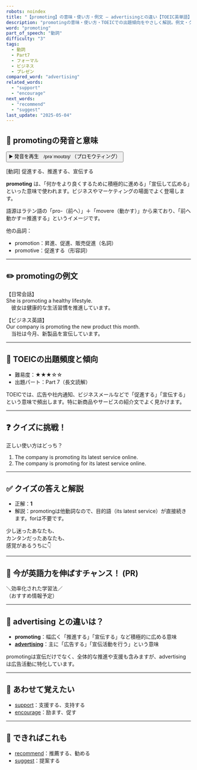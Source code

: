 ```yaml
---
robots: noindex
title: "【promoting】の意味・使い方・例文 ― advertisingとの違い【TOEIC英単語】"
description: "promotingの意味・使い方・TOEICでの出題傾向をやさしく解説。例文・クイズ付きでadvertisingとの違いもわかりやすく学べます。"
word: "promoting"
part_of_speech: "動詞"
difficulty: "3"
tags:
  - 動詞
  - Part7
  - フォーマル
  - ビジネス
  - プレゼン
compared_word: "advertising"
related_words:
  - "support"
  - "encourage"
next_words:
  - "recommend"
  - "suggest"
last_update: "2025-05-04"
---
```


## 🔰 promotingの発音と意味

<button class="play-audio" onclick="playTTS('promoting')">
  <span class="play-audio-main">
    ▶️ 発音を再生　/prəˈmoʊtɪŋ/
  </span>
  <span class="play-audio-sub">
    （プロモウティング）
  </span>
</button>

[動詞] 促進する、推進する、宣伝する

**promoting** は、「何かをより良くするために積極的に進める」「宣伝して広める」といった意味で使われます。ビジネスやマーケティングの場面でよく登場します。

語源はラテン語の「pro-（前へ）」＋「movere（動かす）」から来ており、「前へ動かす＝推進する」というイメージです。

他の品詞：  
- promotion：昇進、促進、販売促進（名詞）
- promotive：促進する（形容詞）

---

## ✏️ promotingの例文

【日常会話】  
She is promoting a healthy lifestyle.  
　彼女は健康的な生活習慣を推進しています。

【ビジネス英語】  
Our company is promoting the new product this month.  
　当社は今月、新製品を宣伝しています。

---

## 🎯 TOEICの出題頻度と傾向

- 難易度：★★★☆☆
- 出題パート：Part 7（長文読解）

TOEICでは、広告や社内通知、ビジネスメールなどで「促進する」「宣伝する」という意味で頻出します。特に新商品やサービスの紹介文でよく見かけます。

---

## ❓ クイズに挑戦！

正しい使い方はどっち？

1. The company is promoting its latest service online.  
2. The company is promoting for its latest service online.

---

## ✅ クイズの答えと解説

- 正解：**1**
- 解説：promotingは他動詞なので、目的語（its latest service）が直接続きます。forは不要です。

少し迷ったあなたも、  
カンタンだったあなたも、  
感覚があるうちに👇️

---

## 🚀 今が英語力を伸ばすチャンス！ (PR)

<div class="info-center">
＼効率化された学習法／<br>  
（おすすめ情報予定）
</div>

---

## 🤔  advertising との違いは？

- **promoting**：幅広く「推進する」「宣伝する」など積極的に広める意味
- **[advertising](/word/advertising/)**：主に「広告する」「宣伝活動を行う」という意味

promotingは宣伝だけでなく、全体的な推進や支援も含みますが、advertisingは広告活動に特化しています。

---

## 🧩 あわせて覚えたい

- [support](/word/support/)：支援する、支持する
- [encourage](/word/encourage/)：励ます、促す

---

## 📖 できればこれも

- [recommend](/word/recommend/)：推薦する、勧める
- [suggest](/word/suggest/)：提案する

<!-- cvid: aid25_bid40 -->
